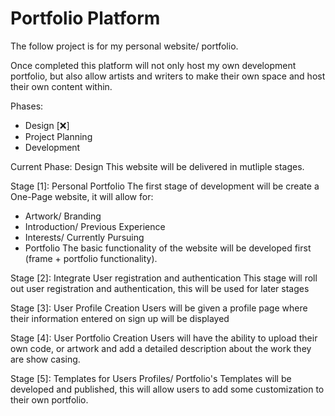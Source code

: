 # Portfolio Platform

The follow project is for my personal website/ portfolio.

Once completed this platform will not only host my own development portfolio, but also allow artists and writers to make their own space and host their own content within.

Phases:
- Design [:x:]
- Project Planning
- Development

Current Phase: Design
This website will be delivered in mutliple stages.

  Stage [1]: Personal Portfolio
The first stage of development will be create a One-Page website, it will allow for:
 - Artwork/ Branding
 - Introduction/ Previous Experience
 - Interests/ Currently Pursuing
 - Portfolio
The basic functionality of the website will be developed first (frame + portfolio functionality). 

  Stage [2]: Integrate User registration and authentication
This stage will roll out user registration and authentication, this will be used for later stages

  Stage [3]: User Profile Creation
Users will be given a profile page where their information entered on sign up will be displayed

  Stage [4]: User Portfolio Creation
Users will have the ability to upload their own code, or artwork and add a detailed description about the work they are show casing.

  Stage [5]: Templates for Users Profiles/ Portfolio's
Templates will be developed and published, this will allow users to add some customization to their own portfolio.


